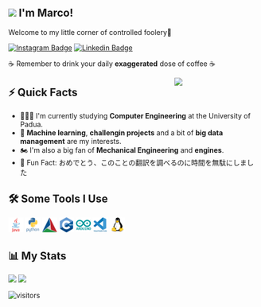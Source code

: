 <h2><img src="https://media1.giphy.com/media/1hO7S4ByADTDjHL9W4/giphy.gif" width="80"> I'm <strong>Marco</strong>!</h2>
<p>Welcome to my little corner of controlled foolery🤪</p>

[![Instagram Badge](https://img.shields.io/badge/-Instagram-purple?style=flat-square&logo=instagram&logoColor=white&link=https://www.instagram.com/marco_toffoletto/)](https://www.instagram.com/marco_toffoletto/) [![Linkedin Badge](https://img.shields.io/badge/-Linkedin-blue?style=flat-square&logo=Linkedin&logoColor=white&link=https:https://www.linkedin.com/in/marco-toffoletto-34a673233/)](https://www.linkedin.com/in/marco-toffoletto-34a673233/)
  
<p>☕ Remember to drink your daily <strong>exaggerated</strong> dose of coffee ☕</p>

<img align="right" src="https://media1.giphy.com/media/11ZSwQNWba4YF2/giphy.gif" width="170"/>
<h2>⚡️ Quick Facts</h2>
<ul>
<li>👨🏽‍💻 I'm currently studying <strong>Computer Engineering</strong> at the University of Padua.</li>
<li>🧠 <strong>Machine learning</strong>, <strong>challengin projects</strong> and a bit of <strong>big data management</strong> are my interests.</li>
<li>🏍 I'm also a big fan of <strong>Mechanical Engineering</strong> and <strong>engines</strong>.</li>
<li>🎉 Fun Fact: おめでとう、このことの翻訳を調べるのに時間を無駄にしました</li>
</ul>

<h2>🛠 Some Tools I Use</h2>
<p align="left">
<img src="https://raw.githubusercontent.com/devicons/devicon/master/icons/java/java-original-wordmark.svg" alt="java" width="30" height="30" />
<img src="https://raw.githubusercontent.com/devicons/devicon/master/icons/python/python-original-wordmark.svg" alt="python" width="30" height="30" />
<img src="https://github.com/devicons/devicon/blob/master/icons/cmake/cmake-original.svg" alt="CMake" width="30" height="30" />
<img src="https://github.com/devicons/devicon/blob/master/icons/cplusplus/cplusplus-original.svg" alt="Cpp" width="30" height="30" />
<img src="https://github.com/devicons/devicon/blob/master/icons/arduino/arduino-original-wordmark.svg" alt="Arduino" width="30" height="30" />
<img src="https://github.com/devicons/devicon/blob/master/icons/vscode/vscode-original-wordmark.svg" alt="VSCode" width="30" height="30" />
<img src="https://github.com/devicons/devicon/blob/master/icons/linux/linux-original.svg" alt="Linux" width="30" height="30" />
</p>
<h2>📊 My Stats</h2>
<img src="https://github-readme-stats.vercel.app/api?username=MaTo01&show_icons=true&theme=radical" />
<img src="https://github-readme-stats.vercel.app/api/top-langs/?username=MaTo01&layout=compact&theme=radical" />
<p><img src="https://visitor-badge.glitch.me/badge?page_id=MaTo01.MaTo01" alt="visitors"> </p>

<!---
MaTo01/MaTo01 is a ✨ special ✨ repository because its `README.md` (this file) appears on your GitHub profile.
You can click the Preview link to take a look at your changes.
--->
